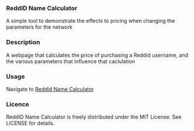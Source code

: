 ### ReddID Name Calculator

A simple tool to demonstrate the effects to pricing when changing the parameters for the network

### Description

A webpage that calculates the price of purchasing a Reddid username, and the various parameters that influence that caclulation

### Usage

Navigate to [Reddid Name Calculator](https://reddcoin-project.github.io/reddid-name-calculator/)

### Licence

ReddID Name Calculator is freely distributed under the MIT License. See LICENSE for details.